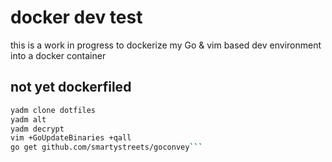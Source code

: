 # docker dev test

this is a work in progress to dockerize my Go & vim based 
dev environment into a docker container

## not yet dockerfiled

```bash
yadm clone dotfiles
yadm alt
yadm decrypt
vim +GoUpdateBinaries +qall
go get github.com/smartystreets/goconvey```
